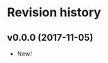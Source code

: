 Revision history
=======================================


v0.0.0 (2017-11-05)
---------------------------------------

* New!
